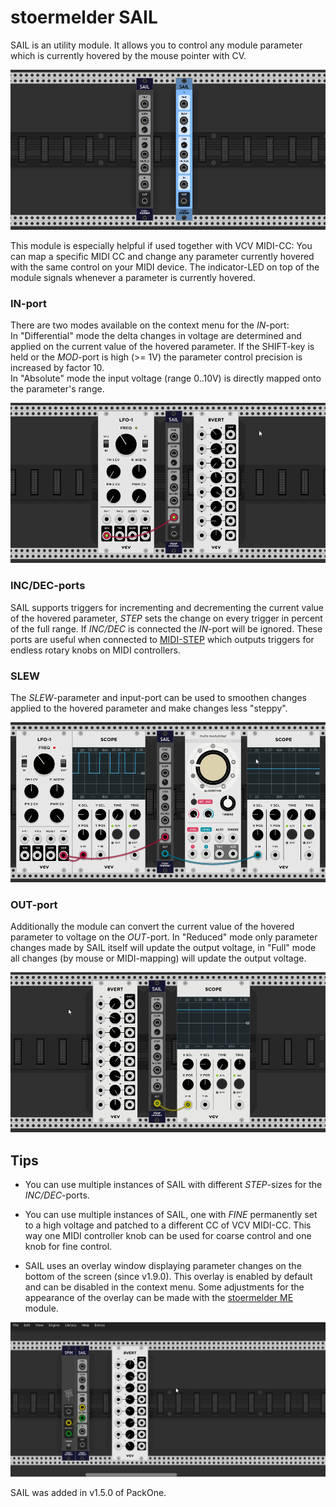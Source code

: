 # stoermelder SAIL

SAIL is an utility module. It allows you to control any module parameter which is currently hovered by the mouse pointer with CV.

![SAIL intro](./Sail-intro.png)

This module is especially helpful if used together with VCV MIDI-CC: You can map a specific MIDI CC and change any parameter currently hovered with the same control on your MIDI device. The indicator-LED on top of the module signals whenever a parameter is currently hovered.

### IN-port

There are two modes available on the context menu for the _IN_-port:  
In "Differential" mode the delta changes in voltage are determined and applied on the current value of the hovered parameter. If the SHIFT-key is held or the _MOD_-port is high (>= 1V) the parameter control precision is increased by factor 10.  
In "Absolute" mode the input voltage (range 0..10V) is directly mapped onto the parameter's range. 

![SAIL OUT-port](./Sail-absolute.gif)

### INC/DEC-ports

SAIL supports triggers for incrementing and decrementing the current value of the hovered parameter, _STEP_ sets the change on every trigger in percent of the full range. If _INC/DEC_ is connected the _IN_-port will be ignored. These ports are useful when connected to [MIDI-STEP](./MidiStep.md) which outputs triggers for endless rotary knobs on MIDI controllers.

### SLEW

The _SLEW_-parameter and input-port can be used to smoothen changes applied to the hovered parameter and make changes less "steppy".

![SAIL slew](./Sail-slew.gif)

### OUT-port

Additionally the module can convert the current value of the hovered parameter to voltage on the _OUT_-port. In "Reduced" mode only parameter changes made by SAIL itself will update the output voltage, in "Full" mode all changes (by mouse or MIDI-mapping) will update the output voltage.

![SAIL OUT-port](./Sail-out.gif)

## Tips

* You can use multiple instances of SAIL with different _STEP_-sizes for the _INC/DEC_-ports.

* You can use multiple instances of SAIL, one with _FINE_ permanently set to a high voltage and patched to a different CC of VCV MIDI-CC. This way one MIDI controller knob can be used for coarse control and one knob for fine control.

<a name="overlay"></a>
* SAIL uses an overlay window displaying parameter changes on the bottom of the screen (since v1.9.0). This overlay is enabled by default and can be disabled in the context menu. Some adjustments for the appearance of the overlay can be made with the [stoermelder ME](./Me.md) module.

![SAIL overlay](./Sail-overlay.gif)

SAIL was added in v1.5.0 of PackOne.